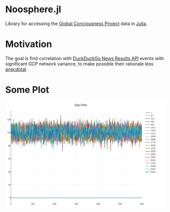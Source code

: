 # Noosphere.jl

Library for accessing the [Global Conciousness Project](https://noosphere.princeton.edu/index.html) data in [Julia](https://julialang.org/).

# Motivation

The goal is find correlation with [DuckDuckGo News Results API](https://serpapi.com/duckduckgo-news-results) events with significant GCP network variance, to make possible their rationale less [anecdotal](https://global-mind.org/papers/pdf/GCP.Corona.edgescience.fin.pdf).

# Some Plot

![plot](https://github.com/thecategory/Noosphere.jl/blob/main/p.jpeg)
